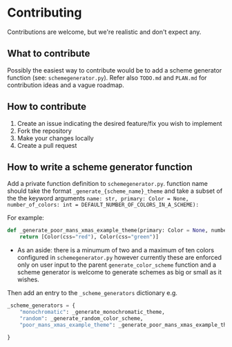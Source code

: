# Contributing

Contributions are welcome, but we're realistic and don't expect any.

## What to contribute

Possibly the easiest way to contribute would be to add a scheme generator function (see: `schemegenerator.py`). Refer also `TODO.md` and `PLAN.md` for contribution ideas and a vague roadmap.

## How to contribute

1. Create an issue indicating the desired feature/fix you wish to implement
1. Fork the repository
1. Make your changes locally
1. Create a pull request

## How to write a scheme generator function

Add a private function definition to `schemegenerator.py`. function name should take the format `_generate_{scheme_name}_theme` and take a subset of the the keyword arguments `name: str, primary: Color = None, number_of_colors: int = DEFAULT_NUMBER_OF_COLORS_IN_A_SCHEME):`

For example:

```py
def _generate_poor_mans_xmas_example_theme(primary: Color = None, number_of_colors: int = DEFAULT_NUMBER_OF_COLORS_IN_A_SCHEME) -> List[Color]:
    return [Color(css="red"), Color(css="green")]
```

- As an aside: there is a minumum of two and a maximum of ten colors configured in `schemegenerator.py` however currently these are enforced only on user input to the parent `generate_color_scheme` function and a scheme generator is welcome to generate schemes as big or small as it wishes.

Then add an entry to the `_scheme_generators` dictionary e.g.

```py
_scheme_generators = {
    "monochromatic": _generate_monochromatic_theme,
    "random": _generate_random_color_scheme,
    "poor_mans_xmas_example_theme": _generate_poor_mans_xmas_example_theme,

}

```
